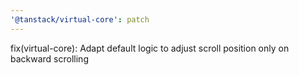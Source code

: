 ```yaml
---
'@tanstack/virtual-core': patch
---
```


fix(virtual-core): Adapt default logic to adjust scroll position only on backward scrolling
